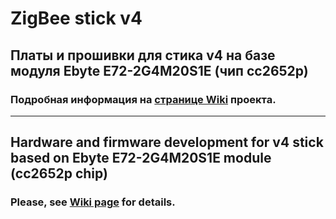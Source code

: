 # ZigBee stick v4

## Платы и прошивки для стика v4 на базе модуля Ebyte E72-2G4M20S1E (чип cc2652p)
### Подробная информация на [странице Wiki](https://github.com/egony/cc2652p_E72-2G4M20S1E/wiki) проекта.

----------------------

## Hardware and firmware development for v4 stick based on Ebyte E72-2G4M20S1E module (cc2652p chip)
### Please, see [Wiki page](https://github.com/egony/cc2652p_E72-2G4M20S1E/wiki) for details.
